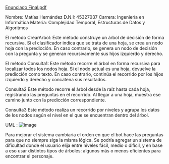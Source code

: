[Enunciado Final.pdf](https://github.com/user-attachments/files/20114166/Enunciado.Final.pdf)

Nombre: Matías Hernández
D.N.I: 45327037
Carrera: Ingeniería en Informática
Materia: Complejidad Temporal, Estructuras de Datos y Algoritmos



El método CrearArbol:
Este método construye un árbol de decisión de forma recursiva. Si el clasificador indica que se trata de una hoja, se crea un nodo hoja con la predicción. En caso contrario, se genera un nodo de decisión con la pregunta y se generan recursivamente sus hijos izquierdo y derecho.

 
El método Consulta1:
Este método recorre el árbol en forma recursiva para localizar todos los nodos hoja. Si el nodo actual es una hoja, devuelve la predicción como texto. En caso contrario, continúa el recorrido por los hijos izquierdo y derecho y concatena sus resultados.

Consulta2
Este método recorre el árbol desde la raíz hasta cada hoja, registrando las preguntas en el recorrido. Al llegar a una hoja, muestra ese camino junto con la predicción correspondiente.

Consulta3
Este método realiza un recorrido por niveles y agrupa los datos de los nodos según el nivel en el que se encuentran dentro del árbol.

UML : ![image](https://github.com/user-attachments/assets/4db9dd90-df15-4c22-88ff-2c402c995a37)


Para mejorar el sistema cambiaría el orden en que el bot hace las preguntas para que no siempre siga la misma lógica. Se podría agregar un sistema de dificultad donde el usuario elija entre niveles fácil, medio o difícil, y en base a eso usar distintos tipos de árboles: algunos más o menos eficientes para encontrar el personaje.

